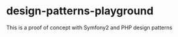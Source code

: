 design-patterns-playground
==========================

This is a proof of concept with Symfony2 and PHP design patterns